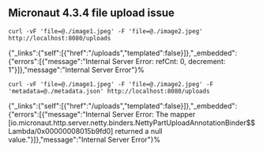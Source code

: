 ## Micronaut 4.3.4 file upload issue

`curl -vF 'file=@./image1.jpeg' -F 'file=@./image2.jpeg' http://localhost:8080/uploads`

{"_links":{"self":[{"href":"/uploads","templated":false}]},"_embedded":{"errors":[{"message":"Internal Server Error: refCnt: 0, decrement: 1"}]},"message":"Internal Server Error"}%

`curl -vF 'file=@./image1.jpeg' -F 'file=@./image2.jpeg' -F 'metadata=@./metadata.json' http://localhost:8080/uploads`

{"_links":{"self":[{"href":"/uploads","templated":false}]},"_embedded":{"errors":[{"message":"Internal Server Error: The mapper [io.micronaut.http.server.netty.binders.NettyPartUploadAnnotationBinder$$Lambda/0x00000008015b9fd0] returned a null value."}]},"message":"Internal Server Error"}%   

